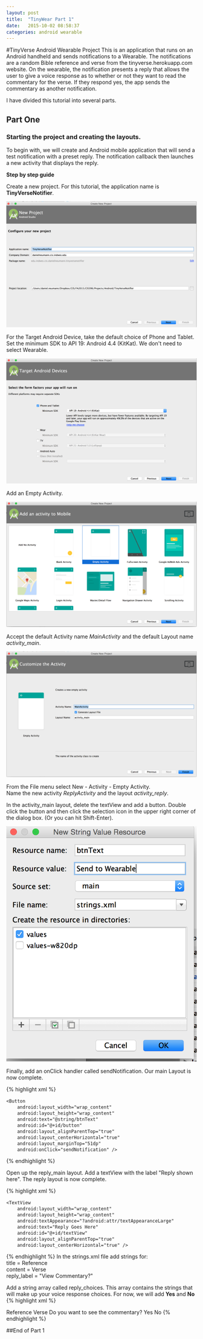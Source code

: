 ```yaml
---
layout: post
title:  "TinyWear Part 1"
date:   2015-10-02 08:58:37
categories: android wearable
---
```

#TinyVerse Android Wearable Project
This is an application that runs on an Android handheld and sends notifications to a Wearable. The notifications are a random Bible reference and verse from the tinyverse.herokuapp.com website. On the wearable, the notification presents a reply that allows the user to give a voice response as to whether or not they want to read the commentary for the verse. If they respond yes, the app sends the commentary as another notification.

I have divided this tutorial into several parts. 

## Part One

### Starting the project and creating the layouts.

To begin with, we will create and Android mobile application that will send a test notification with a preset reply. The notification callback then launches a new activity that displays the reply.  

**Step by step guide**

Create a new project. For this tutorial, the application name is **TinyVerseNotifier**.  

![New Project](/images/SS1.png "New Project")  

For the Target Android Device, take the default choice of Phone and Tablet. Set the minimum SDK to API 19: Android 4.4 (KitKat). We don't need to select Wearable.  

![Target Device](/images/TargetAndroid.png "Target Device")

Add an Empty Activity.  

![Empty Activity](/images/AddEmptyActivity.png "Empty Activity")

Accept the default Activity name _MainActivity_ and the default Layout name _activity\_main_.  

![Customize Activity](/images/CustomizeActivity.png "Customize Activity")

From the File menu select New - Activity - Empty Activity.  
Name the new activity _ReplyActivity_ and the layout _activity\_reply_.  

In the activity\_main layout, delete the textView and add a button. Double click the button and then click the selection icon in the upper right corner of the dialog box. (Or you can hit Shift-Enter).  


![newstringvalueresource](/images/NewStringValueResource.png "Resource")


Finally, add an onClick handler called sendNotification. Our main Layout is now complete.

{% highlight xml %}
<?xml version="1.0" encoding="utf-8"?>
<RelativeLayout xmlns:android="http://schemas.android.com/apk/res/android"
    xmlns:tools="http://schemas.android.com/tools" android:layout_width="match_parent"
    android:layout_height="match_parent" android:paddingLeft="@dimen/activity_horizontal_margin"
    android:paddingRight="@dimen/activity_horizontal_margin"
    android:paddingTop="@dimen/activity_vertical_margin"
    android:paddingBottom="@dimen/activity_vertical_margin" tools:context=".MainActivity">

    <Button
        android:layout_width="wrap_content"
        android:layout_height="wrap_content"
        android:text="@string/btnText"
        android:id="@+id/button"
        android:layout_alignParentTop="true"
        android:layout_centerHorizontal="true"
        android:layout_marginTop="51dp"
        android:onClick="sendNotification" />
</RelativeLayout>
{% endhighlight %}

Open up the reply\_main layout.
Add a textView with the label "Reply
    shown here". The reply layout is now complete.
    
{% highlight xml %}

<?xml version="1.0" encoding="utf-8"?>
<RelativeLayout xmlns:android="http://schemas.android.com/apk/res/android"
    xmlns:tools="http://schemas.android.com/tools" android:layout_width="match_parent"
    android:layout_height="match_parent" android:paddingLeft="@dimen/activity_horizontal_margin"
    android:paddingRight="@dimen/activity_horizontal_margin"
    android:paddingTop="@dimen/activity_vertical_margin"
    android:paddingBottom="@dimen/activity_vertical_margin"
    tools:context="edu.indwes.cis.danielneumann.tinyversenotifier.ReplyActivity">

    <TextView
        android:layout_width="wrap_content"
        android:layout_height="wrap_content"
        android:textAppearance="?android:attr/textAppearanceLarge"
        android:text="Reply Goes Here"
        android:id="@+id/textView"
        android:layout_alignParentTop="true"
        android:layout_centerHorizontal="true" />
</RelativeLayout>

{% endhighlight %}
In the strings.xml file add strings for:  
	title = Reference  
	content = Verse  
	reply\_label = "View Commentary?"  

Add a string array called reply\_choices. This array contains the
    strings that will make up your voice response choices. For now, we
    will add **Yes** and **No**
{% highlight xml %}  

<string name="title">Reference</string>
<string name="content">Verse</string>
<string name="reply_label">Do you want to see the commentary?</string>
  <string-array name="reply_choices">
        <item>Yes</item>
        <item>No</item>
  </string-array>
{% endhighlight %}

##End of Part 1